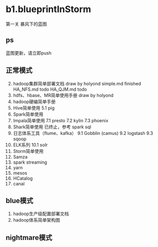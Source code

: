 # b1.blueprintInStorm
第一关 暴风下的蓝图

## ps
蓝图更新，请立即push

## 正常模式
2. hadoop集群简单部署文档  draw by holyond
    simple.md finished
    HA_NFS.md todo
    HA_QJM.md todo
3. hdfs、hbase、MR简单使用手册 draw by holyond 
4. hadoop硬编简单手册
5. Hive简单使用
5.1 pig
6. Spark简单使用
7. Impala简单使用
7.1 presto
7.2 kylin
7.3 phoenix
8. Shark简单使用 已终止，参考 spark sql
9. 日志体系工具（flume、kafka）
9.1 Gobblin (camus)
9.2 logstash
9.3 sqoop
10. ELK系列
10.1 solr
11. Storm简单使用
12. Samza
13. spark streaming
14. yarn
15.  mesos
16. HCatalog
17. canal


## blue模式
1. hadoop生产级配置部署文档
2. hadoop体系简单架构图

## nightmare模式